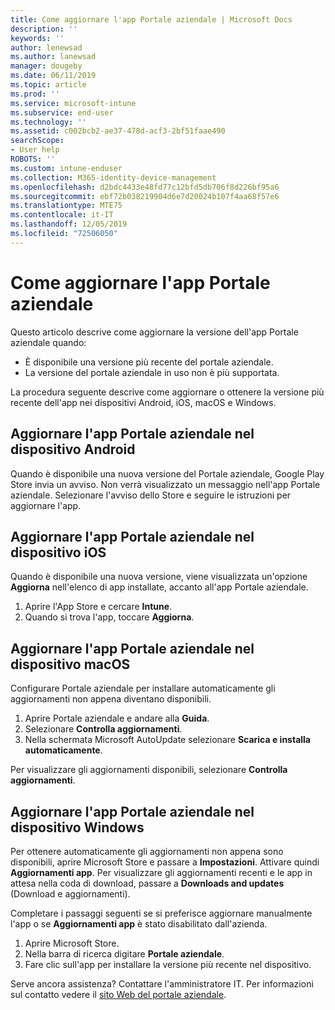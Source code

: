 ```yaml
---
title: Come aggiornare l'app Portale aziendale | Microsoft Docs
description: ''
keywords: ''
author: lenewsad
ms.author: lanewsad
manager: dougeby
ms.date: 06/11/2019
ms.topic: article
ms.prod: ''
ms.service: microsoft-intune
ms.subservice: end-user
ms.technology: ''
ms.assetid: c002bcb2-ae37-478d-acf3-2bf51faae490
searchScope:
- User help
ROBOTS: ''
ms.custom: intune-enduser
ms.collection: M365-identity-device-management
ms.openlocfilehash: d2bdc4433e48fd77c12bfd5db706f8d226bf95a6
ms.sourcegitcommit: ebf72b038219904d6e7d20024b107f4aa68f57e6
ms.translationtype: MTE75
ms.contentlocale: it-IT
ms.lasthandoff: 12/05/2019
ms.locfileid: "72506050"
---
```

# <a name="how-to-update-the-company-portal-app"></a>Come aggiornare l'app Portale aziendale

Questo articolo descrive come aggiornare la versione dell'app Portale aziendale quando:  
* È disponibile una versione più recente del portale aziendale.
* La versione del portale aziendale in uso non è più supportata.

La procedura seguente descrive come aggiornare o ottenere la versione più recente dell'app nei dispositivi Android, iOS, macOS e Windows.    

## <a name="update-the-company-portal-app-on-your-android-device"></a>Aggiornare l'app Portale aziendale nel dispositivo Android  

Quando è disponibile una nuova versione del Portale aziendale, Google Play Store invia un avviso. Non verrà visualizzato un messaggio nell'app Portale aziendale. Selezionare l'avviso dello Store e seguire le istruzioni per aggiornare l'app. 

## <a name="update-the-company-portal-app-on-your-ios-device"></a>Aggiornare l'app Portale aziendale nel dispositivo iOS  

Quando è disponibile una nuova versione, viene visualizzata un'opzione **Aggiorna** nell'elenco di app installate, accanto all'app Portale aziendale.  

1. Aprire l'App Store e cercare **Intune**.  
2. Quando si trova l'app, toccare **Aggiorna**.  

## <a name="update-the-company-portal-app-on-your-macos-device"></a>Aggiornare l'app Portale aziendale nel dispositivo macOS

Configurare Portale aziendale per installare automaticamente gli aggiornamenti non appena diventano disponibili. 

1. Aprire Portale aziendale e andare alla **Guida**. 
2. Selezionare **Controlla aggiornamenti**. 
3. Nella schermata Microsoft AutoUpdate selezionare **Scarica e installa automaticamente**. 

Per visualizzare gli aggiornamenti disponibili, selezionare **Controlla aggiornamenti**.  

## <a name="update-the-company-portal-app-on-your-windows-device"></a>Aggiornare l'app Portale aziendale nel dispositivo Windows
Per ottenere automaticamente gli aggiornamenti non appena sono disponibili, aprire Microsoft Store e passare a **Impostazioni**. Attivare quindi **Aggiornamenti app**. Per visualizzare gli aggiornamenti recenti e le app in attesa nella coda di download, passare a **Downloads and updates** (Download e aggiornamenti).  

Completare i passaggi seguenti se si preferisce aggiornare manualmente l'app o se **Aggiornamenti app** è stato disabilitato dall'azienda.  
1. Aprire Microsoft Store.
2. Nella barra di ricerca digitare **Portale aziendale**.
3. Fare clic sull'app per installare la versione più recente nel dispositivo. 


Serve ancora assistenza? Contattare l'amministratore IT. Per informazioni sul contatto vedere il [sito Web del portale aziendale](https://go.microsoft.com/fwlink/?linkid=2010980).
